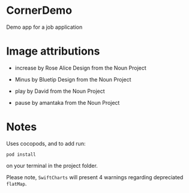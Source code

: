 # CornerDemo
Demo app for a job application


# Image attributions

* increase by Rose Alice Design from the Noun Project

* Minus by Bluetip Design from the Noun Project

* play by David from the Noun Project

* pause by amantaka from the Noun Project


# Notes

Uses cocopods, and to add run:

`pod install`

on your terminal in the project folder.

Please note, `SwiftCharts` will present 4 warnings regarding depreciated `flatMap`.
